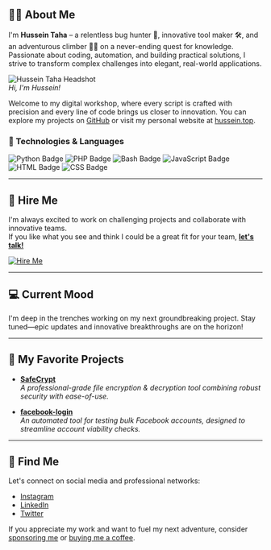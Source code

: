 ## 👨‍💻 About Me

I'm **Hussein Taha** – a relentless bug hunter 🐛, innovative tool maker 🛠️, and an adventurous climber 🧗‍♂️ on a never-ending quest for knowledge. Passionate about coding, automation, and building practical solutions, I strive to transform complex challenges into elegant, real-world applications.

![Hussein Taha Headshot](https://via.placeholder.com/300x300.png?text=Your+Headshot)  
*Hi, I'm Hussein!*

Welcome to my digital workshop, where every script is crafted with precision and every line of code brings us closer to innovation. You can explore my projects on [GitHub](https://github.com/HusseinTahaDEV) or visit my personal website at [hussein.top](https://hussein.top).

### 🔧 Technologies & Languages
![Python Badge](https://img.shields.io/badge/-Python-yellow?logo=python&style=flat-square)
![PHP Badge](https://img.shields.io/badge/-PHP-purple?logo=php&style=flat-square)
![Bash Badge](https://img.shields.io/badge/-Bash-orange?logo=gnu-bash&style=flat-square)
![JavaScript Badge](https://img.shields.io/badge/-JavaScript-red?logo=javascript&style=flat-square)
![HTML Badge](https://img.shields.io/badge/-HTML-yellow?logo=html5&style=flat-square)
![CSS Badge](https://img.shields.io/badge/-CSS-blue?logo=css3&style=flat-square)

---

## 💼 Hire Me

I'm always excited to work on challenging projects and collaborate with innovative teams.  
If you like what you see and think I could be a great fit for your team, [**let's talk!**](mailto:contact@hussein.top)

[![Hire Me](https://img.shields.io/badge/Hire%20Me-Contact%20Now-FF5733?style=for-the-badge&logo=gmail&logoColor=white)](mailto:contact@hussein.top)

---

## 💻 Current Mood

I'm deep in the trenches working on my next groundbreaking project. Stay tuned—epic updates and innovative breakthroughs are on the horizon!

---

## 🤩 My Favorite Projects

- **[SafeCrypt](https://github.com/HusseinTahaDEV/Safecrypt)**  
  *A professional-grade file encryption & decryption tool combining robust security with ease-of-use.*
  
- **[facebook-login](https://github.com/HusseinTahaDEV/facebook-login)**  
  *An automated tool for testing bulk Facebook accounts, designed to streamline account viability checks.*

---

## 📧 Find Me

Let's connect on social media and professional networks:  
- [Instagram](https://instagram.com/hussaint30)
- [LinkedIn](https://www.linkedin.com/in/hussein-taha)
- [Twitter](https://twitter.com/HusseinTahaDEV)

If you appreciate my work and want to fuel my next adventure, consider [sponsoring me](https://github.com/sponsors/HusseinTahaDEV) or [buying me a coffee](https://buymeacoffee.com/hittercodder/).
